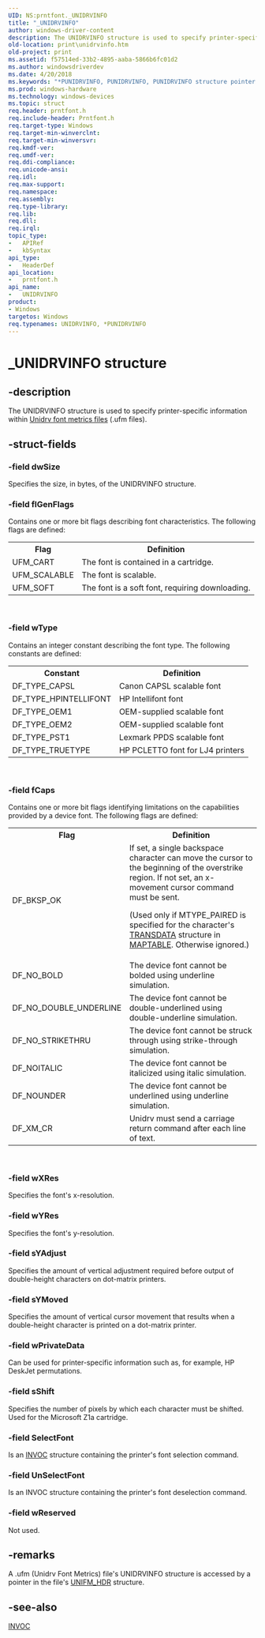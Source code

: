 ```yaml
---
UID: NS:prntfont._UNIDRVINFO
title: "_UNIDRVINFO"
author: windows-driver-content
description: The UNIDRVINFO structure is used to specify printer-specific information within Unidrv font metrics files (.ufm files).
old-location: print\unidrvinfo.htm
old-project: print
ms.assetid: f57514ed-33b2-4895-aaba-5866b6fc01d2
ms.author: windowsdriverdev
ms.date: 4/20/2018
ms.keywords: "*PUNIDRVINFO, PUNIDRVINFO, PUNIDRVINFO structure pointer [Print Devices], UNIDRVINFO, UNIDRVINFO structure [Print Devices], _UNIDRVINFO, print.unidrvinfo, print_unidrv-pscript_fonts_b956aa02-1966-47c6-aec1-8ef8b98f4e57.xml, prntfont/PUNIDRVINFO, prntfont/UNIDRVINFO"
ms.prod: windows-hardware
ms.technology: windows-devices
ms.topic: struct
req.header: prntfont.h
req.include-header: Prntfont.h
req.target-type: Windows
req.target-min-winverclnt: 
req.target-min-winversvr: 
req.kmdf-ver: 
req.umdf-ver: 
req.ddi-compliance: 
req.unicode-ansi: 
req.idl: 
req.max-support: 
req.namespace: 
req.assembly: 
req.type-library: 
req.lib: 
req.dll: 
req.irql: 
topic_type:
-	APIRef
-	kbSyntax
api_type:
-	HeaderDef
api_location:
-	prntfont.h
api_name:
-	UNIDRVINFO
product:
- Windows
targetos: Windows
req.typenames: UNIDRVINFO, *PUNIDRVINFO
---
```


# _UNIDRVINFO structure


## -description


The UNIDRVINFO structure is used to specify printer-specific information within <a href="https://msdn.microsoft.com/6e643703-ace1-4660-990c-3a9ca735829d">Unidrv font metrics files</a> (.ufm files).


## -struct-fields




### -field dwSize

Specifies the size, in bytes, of the UNIDRVINFO structure.


### -field flGenFlags

Contains one or more bit flags describing font characteristics. The following flags are defined:

<table>
<tr>
<th>Flag</th>
<th>Definition</th>
</tr>
<tr>
<td>
UFM_CART

</td>
<td>
The font is contained in a cartridge.

</td>
</tr>
<tr>
<td>
UFM_SCALABLE

</td>
<td>
The font is scalable.

</td>
</tr>
<tr>
<td>
UFM_SOFT

</td>
<td>
The font is a soft font, requiring downloading.

</td>
</tr>
</table>
 


### -field wType

Contains an integer constant describing the font type. The following constants are defined: 

<table>
<tr>
<th>Constant</th>
<th>Definition</th>
</tr>
<tr>
<td>
DF_TYPE_CAPSL

</td>
<td>
Canon CAPSL scalable font

</td>
</tr>
<tr>
<td>
DF_TYPE_HPINTELLIFONT

</td>
<td>
HP Intellifont font

</td>
</tr>
<tr>
<td>
DF_TYPE_OEM1

</td>
<td>
OEM-supplied scalable font

</td>
</tr>
<tr>
<td>
DF_TYPE_OEM2

</td>
<td>
OEM-supplied scalable font

</td>
</tr>
<tr>
<td>
DF_TYPE_PST1

</td>
<td>
Lexmark PPDS scalable font

</td>
</tr>
<tr>
<td>
DF_TYPE_TRUETYPE

</td>
<td>
HP PCLETTO font for LJ4 printers

</td>
</tr>
</table>
 


### -field fCaps

Contains one or more bit flags identifying limitations on the capabilities provided by a device font. The following flags are defined:

<table>
<tr>
<th>Flag</th>
<th>Definition</th>
</tr>
<tr>
<td>
DF_BKSP_OK

</td>
<td>
If set, a single backspace character can move the cursor to the beginning of the overstrike region. If not set, an x-movement cursor command must be sent.

(Used only if MTYPE_PAIRED is specified for the character's <a href="https://msdn.microsoft.com/library/windows/hardware/ff562816">TRANSDATA</a> structure in <a href="https://msdn.microsoft.com/library/windows/hardware/ff556509">MAPTABLE</a>. Otherwise ignored.)

</td>
</tr>
<tr>
<td>
DF_NO_BOLD

</td>
<td>
The device font cannot be bolded using underline simulation.

</td>
</tr>
<tr>
<td>
DF_NO_DOUBLE_UNDERLINE

</td>
<td>
The device font cannot be double-underlined using double-underline simulation.

</td>
</tr>
<tr>
<td>
DF_NO_STRIKETHRU

</td>
<td>
The device font cannot be struck through using strike-through simulation.

</td>
</tr>
<tr>
<td>
DF_NOITALIC

</td>
<td>
The device font cannot be italicized using italic simulation.

</td>
</tr>
<tr>
<td>
DF_NOUNDER

</td>
<td>
The device font cannot be underlined using underline simulation.

</td>
</tr>
<tr>
<td>
DF_XM_CR

</td>
<td>
Unidrv must send a carriage return command after each line of text.

</td>
</tr>
</table>
 


### -field wXRes

Specifies the font's x-resolution.


### -field wYRes

Specifies the font's y-resolution.


### -field sYAdjust

Specifies the amount of vertical adjustment required before output of double-height characters on dot-matrix printers.


### -field sYMoved

Specifies the amount of vertical cursor movement that results when a double-height character is printed on a dot-matrix printer.


### -field wPrivateData

Can be used for printer-specific information such as, for example, HP DeskJet permutations.


### -field sShift

Specifies the number of pixels by which each character must be shifted. Used for the Microsoft Z1a cartridge.


### -field SelectFont

Is an <a href="https://msdn.microsoft.com/library/windows/hardware/ff551796">INVOC</a> structure containing the printer's font selection command.


### -field UnSelectFont

Is an INVOC structure containing the printer's font deselection command.


### -field wReserved

Not used.


## -remarks



A .ufm (Unidrv Font Metrics) file's UNIDRVINFO structure is accessed by a pointer in the file's <a href="https://msdn.microsoft.com/library/windows/hardware/ff563587">UNIFM_HDR</a> structure.




## -see-also




<a href="https://msdn.microsoft.com/library/windows/hardware/ff551796">INVOC</a>
 

 

